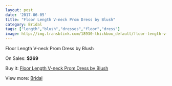 ```yaml
---
layout: post
date: '2017-06-05'
title: "Floor Length V-neck Prom Dress by Blush"
category: Bridal
tags: ["length","blush","dresses","floor","dress"]
image: http://img.transblink.com/18930-thickbox_default/floor-length-v-neck-prom-dress-by-blush.jpg
---
```

Floor Length V-neck Prom Dress by Blush

On Sales: **$269**
<a href="https://www.transblink.com/en/bridal/5917-floor-length-v-neck-prom-dress-by-blush.html"><amp-img layout="responsive" width="600" height="600" src="//img.transblink.com/18930-thickbox_default/floor-length-v-neck-prom-dress-by-blush.jpg" alt="Floor Length V-neck Prom Dress by Blush 0" /></a>
<a href="https://www.transblink.com/en/bridal/5917-floor-length-v-neck-prom-dress-by-blush.html"><amp-img layout="responsive" width="600" height="600" src="//img.transblink.com/18932-thickbox_default/floor-length-v-neck-prom-dress-by-blush.jpg" alt="Floor Length V-neck Prom Dress by Blush 1" /></a>
<a href="https://www.transblink.com/en/bridal/5917-floor-length-v-neck-prom-dress-by-blush.html"><amp-img layout="responsive" width="600" height="600" src="//img.transblink.com/18931-thickbox_default/floor-length-v-neck-prom-dress-by-blush.jpg" alt="Floor Length V-neck Prom Dress by Blush 2" /></a>

Buy it: [Floor Length V-neck Prom Dress by Blush](https://www.transblink.com/en/bridal/5917-floor-length-v-neck-prom-dress-by-blush.html "Floor Length V-neck Prom Dress by Blush")

View more: [Bridal](https://www.transblink.com/en/3-bridal "Bridal")